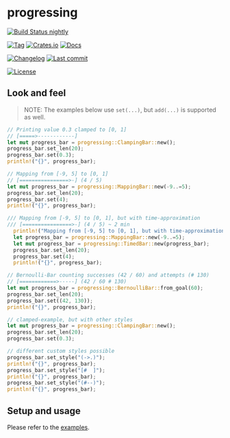 # progressing

[![Build Status nightly][github/self/actions/badge]][github/self/actions]

[![Tag][github/self/tags/badge]][github/self/tags]
[![Crates.io][crates.io/self/badge]][crates.io/self]
[![Docs][docs.rs/self/badge]][docs.rs/self]

[![Changelog][github/self/blob/changelog/badge]][github/self/blob/changelog]
[![Last commit][github/self/last-commit/badge]][github/self/last-commit]

[![License][github/self/license/badge]][github/self/license]


## Look and feel

> NOTE: The examples below use `set(...)`, but `add(...)` is supported as well.

```rust
// Printing value 0.3 clamped to [0, 1]
// [=====>------------]
let mut progress_bar = progressing::ClampingBar::new();
progress_bar.set_len(20);
progress_bar.set(0.3);
println!("{}", progress_bar);

// Mapping from [-9, 5] to [0, 1]
// [================>-] (4 / 5)
let mut progress_bar = progressing::MappingBar::new(-9..=5);
progress_bar.set_len(20);
progress_bar.set(4);
println!("{}", progress_bar);

/// Mapping from [-9, 5] to [0, 1], but with time-approximation
/// [================>-] (4 / 5) ~ 2 min
  println!("Mapping from [-9, 5] to [0, 1], but with time-approximation");
  let progress_bar = progressing::MappingBar::new(-9..=5);
  let mut progress_bar = progressing::TimedBar::new(progress_bar);
  progress_bar.set_len(20);
  progress_bar.set(4);
  println!("{}", progress_bar);

// Bernoulli-Bar counting successes (42 / 60) and attempts (# 130)
// [============>-----] (42 / 60 # 130)
let mut progress_bar = progressing::BernoulliBar::from_goal(60);
progress_bar.set_len(20);
progress_bar.set((42, 130));
println!("{}", progress_bar);

// clamped-example, but with other styles
let mut progress_bar = progressing::ClampingBar::new();
progress_bar.set_len(20);
progress_bar.set(0.3);

// different custom styles possible
progress_bar.set_style("(->.)");
println!("{}", progress_bar);
progress_bar.set_style("[#  ]");
println!("{}", progress_bar);
progress_bar.set_style("(#--)");
println!("{}", progress_bar);
```


## Setup and usage

Please refer to the [examples][github/self/tree/examples].


[crates.io/self]: https://crates.io/crates/progressing
[crates.io/self/badge]: https://img.shields.io/crates/v/progressing?style=for-the-badge
[docs.rs/self]: https://docs.rs/progressing/
[docs.rs/self/badge]: https://img.shields.io/crates/v/progressing?color=informational&label=docs&style=for-the-badge
[github/self/actions]: https://github.com/dominicparga/progressing/actions
[github/self/actions/badge]: https://img.shields.io/github/workflow/status/dominicparga/progressing/Rust?label=nightly-build&style=for-the-badge
[github/self/blob/changelog]: https://github.com/dominicparga/progressing/blob/nightly/CHANGELOG.md
[github/self/blob/changelog/badge]: https://img.shields.io/badge/CHANGELOG-nightly-blueviolet?style=for-the-badge
[github/self/last-commit]: https://github.com/dominicparga/progressing/commits
[github/self/last-commit/badge]: https://img.shields.io/github/last-commit/dominicparga/progressing?style=for-the-badge
[github/self/license]: https://github.com/dominicparga/progressing/blob/nightly/LICENSE.md
[github/self/license/badge]: https://img.shields.io/badge/LICENSE-Apache--2.0-green?style=for-the-badge
[github/self/tags]: https://github.com/dominicparga/progressing/tags
[github/self/tags/badge]: https://img.shields.io/github/v/tag/dominicparga/progressing?sort=semver&style=for-the-badge
[github/self/tree/examples]: https://github.com/dominicparga/progressing/tree/nightly/examples
